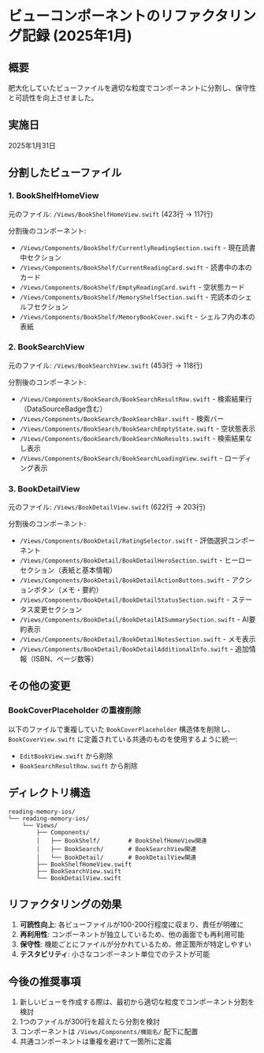 # ビューコンポーネントのリファクタリング記録 (2025年1月)

## 概要
肥大化していたビューファイルを適切な粒度でコンポーネントに分割し、保守性と可読性を向上させました。

## 実施日
2025年1月31日

## 分割したビューファイル

### 1. BookShelfHomeView
元のファイル: `/Views/BookShelfHomeView.swift` (423行 → 117行)

分割後のコンポーネント:
- `/Views/Components/BookShelf/CurrentlyReadingSection.swift` - 現在読書中セクション
- `/Views/Components/BookShelf/CurrentReadingCard.swift` - 読書中の本のカード
- `/Views/Components/BookShelf/EmptyReadingCard.swift` - 空状態カード
- `/Views/Components/BookShelf/MemoryShelfSection.swift` - 完読本のシェルフセクション
- `/Views/Components/BookShelf/MemoryBookCover.swift` - シェルフ内の本の表紙

### 2. BookSearchView
元のファイル: `/Views/BookSearchView.swift` (453行 → 118行)

分割後のコンポーネント:
- `/Views/Components/BookSearch/BookSearchResultRow.swift` - 検索結果行（DataSourceBadge含む）
- `/Views/Components/BookSearch/BookSearchBar.swift` - 検索バー
- `/Views/Components/BookSearch/BookSearchEmptyState.swift` - 空状態表示
- `/Views/Components/BookSearch/BookSearchNoResults.swift` - 検索結果なし表示
- `/Views/Components/BookSearch/BookSearchLoadingView.swift` - ローディング表示

### 3. BookDetailView
元のファイル: `/Views/BookDetailView.swift` (622行 → 203行)

分割後のコンポーネント:
- `/Views/Components/BookDetail/RatingSelector.swift` - 評価選択コンポーネント
- `/Views/Components/BookDetail/BookDetailHeroSection.swift` - ヒーローセクション（表紙と基本情報）
- `/Views/Components/BookDetail/BookDetailActionButtons.swift` - アクションボタン（メモ・要約）
- `/Views/Components/BookDetail/BookDetailStatusSection.swift` - ステータス変更セクション
- `/Views/Components/BookDetail/BookDetailAISummarySection.swift` - AI要約表示
- `/Views/Components/BookDetail/BookDetailNotesSection.swift` - メモ表示
- `/Views/Components/BookDetail/BookDetailAdditionalInfo.swift` - 追加情報（ISBN、ページ数等）

## その他の変更

### BookCoverPlaceholder の重複削除
以下のファイルで重複していた `BookCoverPlaceholder` 構造体を削除し、`BookCoverView.swift` に定義されている共通のものを使用するように統一:
- `EditBookView.swift` から削除
- `BookSearchResultRow.swift` から削除

## ディレクトリ構造
```
reading-memory-ios/
└── reading-memory-ios/
    └── Views/
        ├── Components/
        │   ├── BookShelf/        # BookShelfHomeView関連
        │   ├── BookSearch/       # BookSearchView関連
        │   └── BookDetail/       # BookDetailView関連
        ├── BookShelfHomeView.swift
        ├── BookSearchView.swift
        └── BookDetailView.swift
```

## リファクタリングの効果
1. **可読性向上**: 各ビューファイルが100-200行程度に収まり、責任が明確に
2. **再利用性**: コンポーネントが独立しているため、他の画面でも再利用可能
3. **保守性**: 機能ごとにファイルが分かれているため、修正箇所が特定しやすい
4. **テスタビリティ**: 小さなコンポーネント単位でのテストが可能

## 今後の推奨事項
1. 新しいビューを作成する際は、最初から適切な粒度でコンポーネント分割を検討
2. 1つのファイルが300行を超えたら分割を検討
3. コンポーネントは `/Views/Components/機能名/` 配下に配置
4. 共通コンポーネントは重複を避けて一箇所に定義